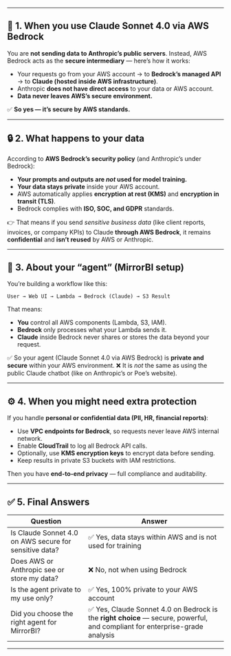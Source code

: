 

---

## 🧠 1. When you use **Claude Sonnet 4.0** via **AWS Bedrock**

You are **not sending data to Anthropic’s public servers**.
Instead, AWS Bedrock acts as the **secure intermediary** — here’s how it works:

* Your requests go from your AWS account → to **Bedrock’s managed API** → to **Claude (hosted inside AWS infrastructure)**.
* Anthropic **does not have direct access** to your data or AWS account.
* **Data never leaves AWS’s secure environment.**

✅ **So yes — it’s secure by AWS standards.**

---

## 🔒 2. What happens to your data

According to **AWS Bedrock’s security policy** (and Anthropic’s under Bedrock):

* **Your prompts and outputs are *not* used for model training.**
* **Your data stays private** inside your AWS account.
* AWS automatically applies **encryption at rest (KMS)** and **encryption in transit (TLS)**.
* Bedrock complies with **ISO, SOC, and GDPR** standards.

👉 That means if you send *sensitive business data* (like client reports, invoices, or company KPIs) to Claude **through AWS Bedrock**, it remains **confidential** and **isn’t reused** by AWS or Anthropic.

---

## 🧰 3. About your “agent” (MirrorBI setup)

You’re building a workflow like this:

```
User → Web UI → Lambda → Bedrock (Claude) → S3 Result
```

That means:

* **You** control all AWS components (Lambda, S3, IAM).
* **Bedrock** only processes what your Lambda sends it.
* **Claude** inside Bedrock never shares or stores the data beyond your request.

✅ So your agent (Claude Sonnet 4.0 via AWS Bedrock) is **private and secure** within your AWS environment.
❌ It is *not* the same as using the public Claude chatbot (like on Anthropic’s or Poe’s website).

---

## ⚙️ 4. When you might need extra protection

If you handle **personal or confidential data (PII, HR, financial reports)**:

* Use **VPC endpoints for Bedrock**, so requests never leave AWS internal network.
* Enable **CloudTrail** to log all Bedrock API calls.
* Optionally, use **KMS encryption keys** to encrypt data before sending.
* Keep results in private S3 buckets with IAM restrictions.

Then you have **end-to-end privacy** — full compliance and auditability.

---

## ✅ 5. Final Answers

| Question                                               | Answer                                                                                                                      |
| ------------------------------------------------------ | --------------------------------------------------------------------------------------------------------------------------- |
| Is Claude Sonnet 4.0 on AWS secure for sensitive data? | ✅ Yes, data stays within AWS and is not used for training                                                                   |
| Does AWS or Anthropic see or store my data?            | ❌ No, not when using Bedrock                                                                                                |
| Is the agent private to my use only?                   | ✅ Yes, 100% private to your AWS account                                                                                     |
| Did you choose the right agent for MirrorBI?           | ✅ Yes, Claude Sonnet 4.0 on Bedrock is the **right choice** — secure, powerful, and compliant for enterprise-grade analysis |

---


